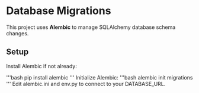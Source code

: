 
# Database Migrations

This project uses **Alembic** to manage SQLAlchemy database schema changes.

## Setup

Install Alembic if not already:

'''bash
pip install alembic
'''
Initialize Alembic:
'''bash
alembic init migrations
'''
Edit alembic.ini and env.py to connect to your DATABASE_URL.
